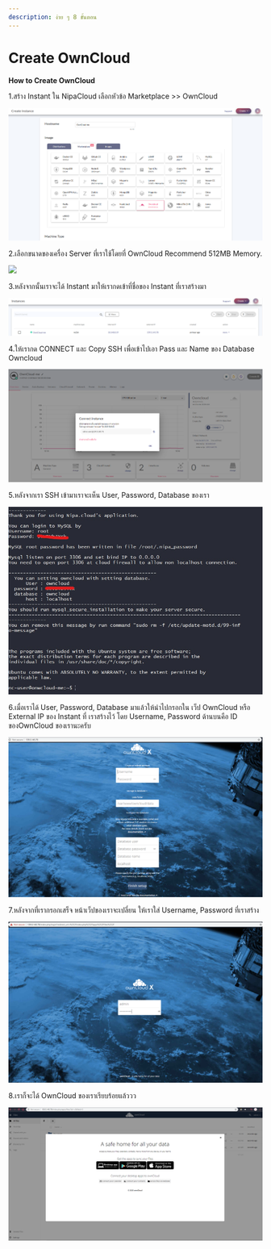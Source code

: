 ```yaml
---
description: ง่าย ๆ 8 ขั้นตอน
---
```


# Create OwnCloud

**How to Create OwnCloud**

1.สร้าง Instant ใน NipaCloud เลือกหัวข้อ Marketplace &gt;&gt; OwnCloud

![](../../.gitbook/assets/onwcloud-01.png)

2.เลือกขนาดของเครื่อง Server ที่เราใช้โดยที่ OwnCloud Recommend 512MB Memory.

![](https://github.com/chivornbhu/ncp-docs/tree/bfaa325d637fe85bbd5dc2200cb89bbb9065f225/.gitbook/assets/onwcloud-02-1.png)

3.หลังจากนั้นเราจะได้ Instant มาให้เรากดเข้าที่ชื่อของ Instant ที่เราสร้างมา

![](../../.gitbook/assets/onwcloud-03.png)

4.ให้เรากด CONNECT และ Copy SSH เพื่อเข้าไปเอา Pass และ Name ของ Database Owncloud

![](../../.gitbook/assets/onwcloud-04.png)

5.หลังจากเรา SSH เข้ามาเราจะเห็น User, Password, Database ของเรา

![](../../.gitbook/assets/owncloud-06.jpg)

6.เมื่อเราได้ User, Password, Database มาแล้วให้นำไปกรอกใน เว็ป OwnCloud หรือ External IP ของ Instant ที่ เราสร้างไว้ โดย Username, Password ด้านบนคือ ID ของOwnCloud ของเรานะครับ

![](../../.gitbook/assets/onwcloud-07.png)

7.หลังจากที่เรากรอกเสร็จ หน้าเว็ปของเราจะเปลี่ยน ให้เราใส่ Username, Password ที่เราสร้าง

![](../../.gitbook/assets/onwcloud-09.png)

8.เราก็จะได้ OwnCloud ของเราเรียบร้อยแล้ววว

![](../../.gitbook/assets/onwcloud-010.png)

